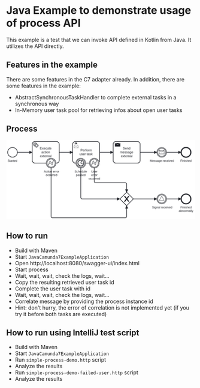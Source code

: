 # Java Example to demonstrate usage of process API

This example is a test that we can invoke API defined in Kotlin from Java. It utilizes the API directly.

## Features in the example

There are some features in the C7 adapter already. In addition, there are some features in the example: 

- AbstractSynchronousTaskHandler to complete external tasks in a synchronous way
- In-Memory user task pool for retrieving infos about open user tasks

## Process

![Service Task Process](src/main/resources/simple-process.png)


## How to run

- Build with Maven
- Start `JavaCamunda7ExampleApplication`
- Open http://localhost:8080/swagger-ui/index.html
- Start process
- Wait, wait, wait, check the logs, wait...
- Copy the resulting retrieved user task id
- Complete the user task with id
- Wait, wait, wait, check the logs, wait...
- Correlate message by providing the process instance id
- Hint: don't hurry, the error of correlation is not implemented yet (if you try it before both tasks are executed)

## How to run using IntelliJ test script
- Build with Maven
- Start `JavaCamunda7ExampleApplication`
- Run `simple-process-demo.http` script
- Analyze the results
- Run `simple-process-demo-failed-user.http` script
- Analyze the results

